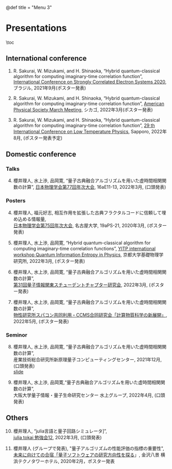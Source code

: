 @def title = "Menu 3"

# Presentations

\toc

## International conference

1. R. Sakurai, W. Mizukami, and H. Shinaoka, “Hybrid quantum-classical algorithm for computing imaginary-time correlation function”, [International Conference on Strongly Correlated Electron Systems 2020](https://eventos.galoa.com.br/sces-2020), ブラジル, 2021年9月(ポスター発表)  

2. R. Sakurai, W. Mizukami, and H. Shinaoka, “Hybrid quantum-classical algorithm for computing imaginary-time correlation function”, [American Physical Society March Meeting](https://meetings.aps.org/Meeting/MAR22/Session/D08), シカゴ, 2022年3月(ポスター発表)

3. R. Sakurai, W. Mizukami, and H. Shinaoka, “Hybrid quantum-classical algorithm for computing imaginary-time correlation function”, [29 th International Conference on Low Temperature Physics](https://www.lt29.jp),
Sapporo, 2022年8月, (ポスター発表予定)



## Domestic conference

### Talks

4. 櫻井理人, 水上渉, 品岡寛, “量子古典融合アルゴリズムを用いた虚時間相関関数の計算”, [日本物理学会第77回年次大会](https://onsite.gakkai-web.net/jps/jps_search/2022sp/index.html), 16aE11-13, 2022年3月, (口頭発表)


### Posters

4. 櫻井理人, 福元好志, 相互作用を拡張した古典フラクタルコードに信頼して埋め込める情報量,  
[日本物理学会第75回年次大会](https://w4.gakkai-web.net/jps_search/2020sp/index.html), 名古屋大学, 19aPS-21, 2020年3月, (ポスター発表)

5. 櫻井理人, 水上渉, 品岡寛, “Hybrid quantum-classical algorithm for computing imaginary-time correlation functions”, [YITP international workshop Quantum Information Entropy in Physics](http://www2.yukawa.kyoto-u.ac.jp/~qiep2022/QIEP/index.php), 京都大学基礎物理学研究所, 2022年3月, (ポスター発表)

6. 櫻井理人, 水上渉, 品岡寛, “量子古典融合アルゴリズムを用いた虚時間相関関数の計算”,   
[第31回量子情報関東スチューデントチャプター研究会](https://quangaroo.web.fc2.com/meetings/31/meeting.html), 2022年3月, (ポスター発表)

7. 櫻井理人, 水上渉, 品岡寛, “量子古典融合アルゴリズムを用いた虚時間相関関数の計算”,   
[物性研究所スパコン共同利用・CCMS合同研究会「計算物質科学の新展開」](https://ccms.issp.u-tokyo.ac.jp/event/5105), 2022年5月, (ポスター発表)


### Seminor
8. 櫻井理人, 水上渉, 品岡寛, “量子古典融合アルゴリズムを用いた虚時間相関関数の計算”,  
産業技術総合研究所新原理量子コンピューティングセンター, 2021年12月, (口頭発表)  
[slide](https://sakurairihito.github.io/presentation_at_lab_20211221/)

9. 櫻井理人, 水上渉, 品岡寛,“量子古典融合アルゴリズムを用いた虚時間相関関数の計算”,  
大阪大学量子情報・量子生命研究センター 水上グループ, 2022年4月, (口頭発表)


## Others 

10. 櫻井理人, “julia言語と量子回路シミュレータ]”,   
[julia tokai 勉強会12](https://juliatokai.connpass.com/event/241113/), 2022年3月, (口頭発表)

11. 櫻井理人 (グループで発表), "量子アルゴリズムの性能評価の指標の重要性",  
[未来に向けての合宿「量子ソフトウェアの研究方向性を探る](https://www.jst.go.jp/stpp/q-leap/joho/pdf/qsw_camp0221.pdf)」, 金沢八景 横浜テクノタワーホテル, 2020年2月，ポスター発表

